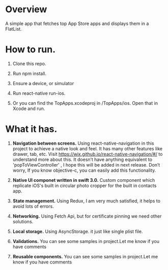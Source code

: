 
# Overview

A simple app that fetches top App Store apps and displays them in a FlatList.


# How to run.

1. Clone this repo.
2. Run npm install.
3. Ensure a device, or simulator

4. Run react-native run-ios.
4. Or you can find the TopApps.xcodeproj in <path>/TopApps/ios. Open that in Xcode and run.
  
# What it has.

1. <b>Navigation between screens.</b>
    Using react-native-navigation in this project to achieve a native look and feel. It has many other features like drawer, tab, etc. Visit https://wix.github.io/react-native-navigation/#/ to understand more about this.  It doesn’t have anything equivalent to 'popToViewController' , I hope this will be added in next release. Don’t worry, If you know objective-c, you can easily add this functionality. 
    
2. <b>Native UI componet written in swift 3.0.</b>
  Custom component which replicate iOS's built in circular photo cropper for the built in contacts app.
  
3. <b>State management.</b>
  Using Redux, I am very much satisfied, it helps to avoid lots of errors.

4. <b>Networking.</b>
  Using Fetch Api, but for certificate pinning we need other solutions.

5. <b>Local storage.</b>
  Using AsyncStorage. it just like single plist file.
  
6. <b>Validations.</b>
   You can see some samples in project.Let me know if you have comments
   
7. <b>Reusable components.</b>
  You can see some samples in project.Let me know if you have comments
